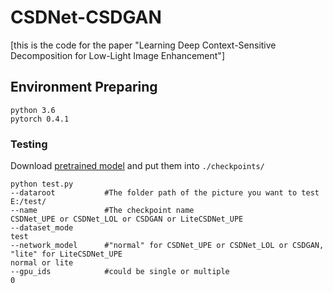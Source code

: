 # CSDNet-CSDGAN

[this is the code for the paper "Learning Deep Context-Sensitive Decomposition for Low-Light Image Enhancement"]

## Environment Preparing
```
python 3.6
pytorch 0.4.1
```

### Testing

Download [pretrained model](https://drive.google.com/file/d/1AkV-n2MdyfuZTFvcon8Z4leyVb0i7x63/view?usp=sharing) and put them into `./checkpoints/`

```
python test.py 
--dataroot           #The folder path of the picture you want to test
E:/test/
--name               #The checkpoint name
CSDNet_UPE or CSDNet_LOL or CSDGAN or LiteCSDNet_UPE
--dataset_mode
test
--network_model      #"normal" for CSDNet_UPE or CSDNet_LOL or CSDGAN, "lite" for LiteCSDNet_UPE
normal or lite
--gpu_ids            #could be single or multiple
0
```
